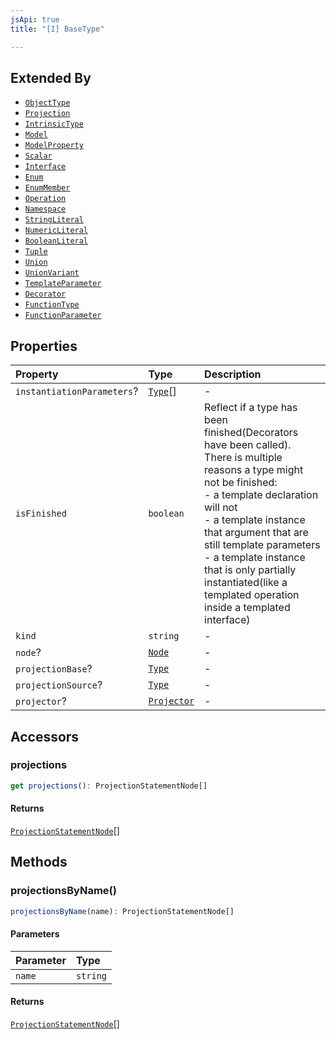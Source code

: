 ```yaml
---
jsApi: true
title: "[I] BaseType"

---
```

## Extended By

- [`ObjectType`](ObjectType.md)
- [`Projection`](Projection.md)
- [`IntrinsicType`](IntrinsicType.md)
- [`Model`](Model.md)
- [`ModelProperty`](ModelProperty.md)
- [`Scalar`](Scalar.md)
- [`Interface`](Interface.md)
- [`Enum`](Enum.md)
- [`EnumMember`](EnumMember.md)
- [`Operation`](Operation.md)
- [`Namespace`](Namespace.md)
- [`StringLiteral`](StringLiteral.md)
- [`NumericLiteral`](NumericLiteral.md)
- [`BooleanLiteral`](BooleanLiteral.md)
- [`Tuple`](Tuple.md)
- [`Union`](Union.md)
- [`UnionVariant`](UnionVariant.md)
- [`TemplateParameter`](TemplateParameter.md)
- [`Decorator`](Decorator.md)
- [`FunctionType`](FunctionType.md)
- [`FunctionParameter`](FunctionParameter.md)

## Properties

| Property | Type | Description |
| :------ | :------ | :------ |
| `instantiationParameters`? | [`Type`](../type-aliases/Type.md)[] | - |
| `isFinished` | `boolean` | Reflect if a type has been finished(Decorators have been called).<br />There is multiple reasons a type might not be finished:<br />- a template declaration will not<br />- a template instance that argument that are still template parameters<br />- a template instance that is only partially instantiated(like a templated operation inside a templated interface) |
| `kind` | `string` | - |
| `node`? | [`Node`](../type-aliases/Node.md) | - |
| `projectionBase`? | [`Type`](../type-aliases/Type.md) | - |
| `projectionSource`? | [`Type`](../type-aliases/Type.md) | - |
| `projector`? | [`Projector`](Projector.md) | - |

## Accessors

### projections

```ts
get projections(): ProjectionStatementNode[]
```

#### Returns

[`ProjectionStatementNode`](ProjectionStatementNode.md)[]

## Methods

### projectionsByName()

```ts
projectionsByName(name): ProjectionStatementNode[]
```

#### Parameters

| Parameter | Type |
| :------ | :------ |
| `name` | `string` |

#### Returns

[`ProjectionStatementNode`](ProjectionStatementNode.md)[]
